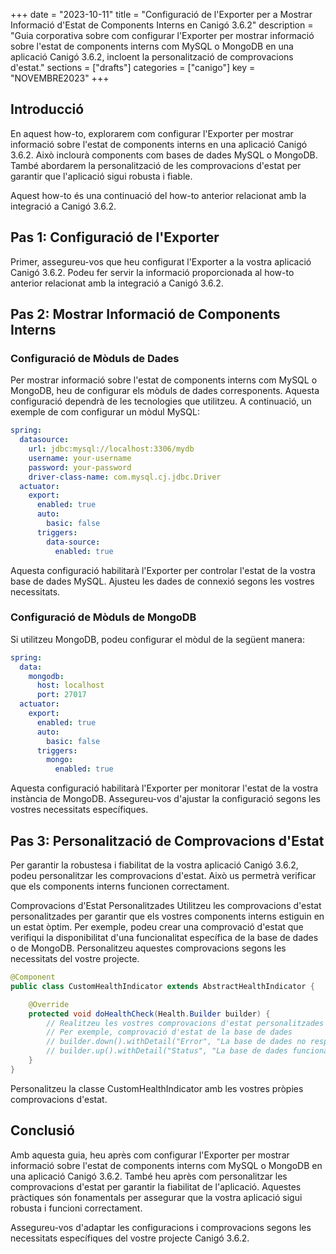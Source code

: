 +++
date         = "2023-10-11"
title        = "Configuració de l'Exporter per a Mostrar Informació d'Estat de Components Interns en Canigó 3.6.2"
description  = "Guia corporativa sobre com configurar l'Exporter per mostrar informació sobre l'estat de components interns com MySQL o MongoDB en una aplicació Canigó 3.6.2, incloent la personalització de comprovacions d'estat."
sections     = ["drafts"]
categories   = ["canigo"]
key          = "NOVEMBRE2023"
+++

## Introducció

En aquest how-to, explorarem com configurar l'Exporter per mostrar informació sobre l'estat de components interns en una aplicació Canigó 3.6.2. Això inclourà components com bases de dades MySQL o MongoDB. També abordarem la personalització de les comprovacions d'estat per garantir que l'aplicació sigui robusta i fiable.

Aquest how-to és una continuació del how-to anterior relacionat amb la integració a Canigó 3.6.2.

## Pas 1: Configuració de l'Exporter

Primer, assegureu-vos que heu configurat l'Exporter a la vostra aplicació Canigó 3.6.2. Podeu fer servir la informació proporcionada al how-to anterior relacionat amb la integració a Canigó 3.6.2.

## Pas 2: Mostrar Informació de Components Interns

### Configuració de Mòduls de Dades

Per mostrar informació sobre l'estat de components interns com MySQL o MongoDB, heu de configurar els mòduls de dades corresponents. Aquesta configuració dependrà de les tecnologies que utilitzeu. A continuació, un exemple de com configurar un mòdul MySQL:

```yaml
spring:
  datasource:
    url: jdbc:mysql://localhost:3306/mydb
    username: your-username
    password: your-password
    driver-class-name: com.mysql.cj.jdbc.Driver
  actuator:
    export:
      enabled: true
      auto:
        basic: false
      triggers:
        data-source:
          enabled: true
```
Aquesta configuració habilitarà l'Exporter per controlar l'estat de la vostra base de dades MySQL. Ajusteu les dades de connexió segons les vostres necessitats.

### Configuració de Mòduls de MongoDB
Si utilitzeu MongoDB, podeu configurar el mòdul de la següent manera:
```yaml
spring:
  data:
    mongodb:
      host: localhost
      port: 27017
  actuator:
    export:
      enabled: true
      auto:
        basic: false
      triggers:
        mongo:
          enabled: true

```
Aquesta configuració habilitarà l'Exporter per monitorar l'estat de la vostra instància de MongoDB. Assegureu-vos d'ajustar la configuració segons les vostres necessitats específiques.

## Pas 3: Personalització de Comprovacions d'Estat
Per garantir la robustesa i fiabilitat de la vostra aplicació Canigó 3.6.2, podeu personalitzar les comprovacions d'estat. Això us permetrà verificar que els components interns funcionen correctament.

Comprovacions d'Estat Personalitzades
Utilitzeu les comprovacions d'estat personalitzades per garantir que els vostres components interns estiguin en un estat òptim. Per exemple, podeu crear una comprovació d'estat que verifiqui la disponibilitat d'una funcionalitat específica de la base de dades o de MongoDB. Personalitzeu aquestes comprovacions segons les necessitats del vostre projecte.

```java
@Component
public class CustomHealthIndicator extends AbstractHealthIndicator {

    @Override
    protected void doHealthCheck(Health.Builder builder) {
        // Realitzeu les vostres comprovacions d'estat personalitzades aquí
        // Per exemple, comprovació d'estat de la base de dades
        // builder.down().withDetail("Error", "La base de dades no respon");
        // builder.up().withDetail("Status", "La base de dades funciona correctament");
    }
}
```
Personalitzeu la classe CustomHealthIndicator amb les vostres pròpies comprovacions d'estat.

## Conclusió
Amb aquesta guia, heu après com configurar l'Exporter per mostrar informació sobre l'estat de components interns com MySQL o MongoDB en una aplicació Canigó 3.6.2. També heu après com personalitzar les comprovacions d'estat per garantir la fiabilitat de l'aplicació. Aquestes pràctiques són fonamentals per assegurar que la vostra aplicació sigui robusta i funcioni correctament.

Assegureu-vos d'adaptar les configuracions i comprovacions segons les necessitats específiques del vostre projecte Canigó 3.6.2.